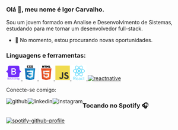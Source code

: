 ### Olá 👋, meu nome é Igor Carvalho.
Sou um jovem formado em Analise e Desenvolvimento de Sistemas, estudando para me tornar um desenvolvedor full-stack.

- 🔭 No momento, estou procurando novas oportunidades.

<h3 align="left">Linguagens e ferramentas:</h3>
<p align="left"> <a href="https://getbootstrap.com" target="_blank"> <img src="https://raw.githubusercontent.com/devicons/devicon/master/icons/bootstrap/bootstrap-plain-wordmark.svg" alt="bootstrap" width="40" height="40"/> </a> <a href="https://www.w3schools.com/css/" target="_blank"> <img src="https://raw.githubusercontent.com/devicons/devicon/master/icons/css3/css3-original-wordmark.svg" alt="css3" width="40" height="40"/> </a> <a href="https://www.w3.org/html/" target="_blank"> <img src="https://raw.githubusercontent.com/devicons/devicon/master/icons/html5/html5-original-wordmark.svg" alt="html5" width="40" height="40"/> </a> <a href="https://developer.mozilla.org/en-US/docs/Web/JavaScript" target="_blank"> <img src="https://raw.githubusercontent.com/devicons/devicon/master/icons/javascript/javascript-original.svg" alt="javascript" width="40" height="40"/> </a> <a href="https://reactjs.org/" target="_blank"> <img src="https://raw.githubusercontent.com/devicons/devicon/master/icons/react/react-original-wordmark.svg" alt="react" width="40" height="40"/> </a> <a href="https://reactnative.dev/" target="_blank"> <img src="https://reactnative.dev/img/header_logo.svg" alt="reactnative" width="40" height="40"/> </a> </p>



Conecte-se comigo:

[<img align='left' src='https://img.shields.io/badge/GitHub-100000?style=for-the-badge&logo=github&logoColor=white' alt='github' height='30'>](https://github.com/Carvlho)  [<img align='left' src='https://img.shields.io/badge/LinkedIn-0077B5?style=for-the-badge&logo=linkedin&logoColor=white' alt='linkedin' height='30'>](https://www.linkedin.com/in/Carvlho/)  [<img align='left' src='https://img.shields.io/badge/Instagram-E4405F?style=for-the-badge&logo=instagram&logoColor=white' alt='instagram' height='30'>](https://www.instagram.com/Carvlho_/)

<h3 align="left">Tocando no Spotify 🎧</h3>

[![spotify-github-profile](https://spotify-github-profile.vercel.app/api/view?uid=12147259125&cover_image=true&theme=default)](https://github.com/kittinan/spotify-github-profile)

